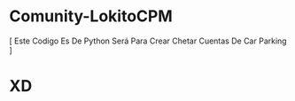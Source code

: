 # Comunity-LokitoCPM
[ Este Codigo Es De Python Será Para Crear Chetar Cuentas De Car Parking ]
<h1>XD</h1>
